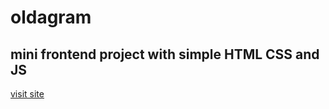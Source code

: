 # oldagram
## mini frontend project with simple HTML CSS and JS
<a href="https://old-instagram.netlify.app">visit site</a>
